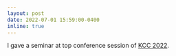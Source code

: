 ```yaml
---
layout: post
date: 2022-07-01 15:59:00-0400
inline: true
---
```


I gave a seminar at top conference session of [KCC 2022](http://www.kiise.or.kr/conference/main/getContent.do?CC=kcc&CS=2022&content_no=1617&PARENT_ID=011500).
